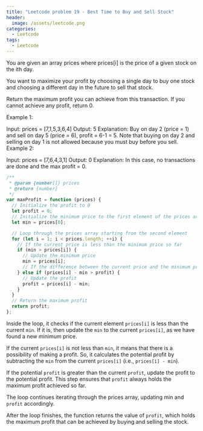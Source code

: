 ```yaml
---
title: "Leetcode problem 19 - Best Time to Buy and Sell Stock"
header:
  image: /assets/leetcode.png
categories:
  - Leetcode
tags:
  - Leetcode
---
```


You are given an array prices where prices[i] is the price of a given stock on the ith day.

You want to maximize your profit by choosing a single day to buy one stock and choosing a different day in the future to sell that stock.

Return the maximum profit you can achieve from this transaction. If you cannot achieve any profit, return 0.

Example 1:

Input: prices = [7,1,5,3,6,4]
Output: 5
Explanation: Buy on day 2 (price = 1) and sell on day 5 (price = 6), profit = 6-1 = 5.
Note that buying on day 2 and selling on day 1 is not allowed because you must buy before you sell.
Example 2:

Input: prices = [7,6,4,3,1]
Output: 0
Explanation: In this case, no transactions are done and the max profit = 0.

```js
/**
 * @param {number[]} prices
 * @return {number}
 */
var maxProfit = function (prices) {
  // Initialize the profit to 0
  let profit = 0;
  // Initialize the minimum price to the first element of the prices array
  let min = prices[0];

  // Loop through the prices array starting from the second element
  for (let i = 1; i < prices.length; ++i) {
    // If the current price is less than the minimum price so far
    if (min > prices[i]) {
      // Update the minimum price
      min = prices[i];
      // If the difference between the current price and the minimum price is greater than the current profit
    } else if (prices[i] - min > profit) {
      // Update the profit
      profit = prices[i] - min;
    }
  }
  // Return the maximum profit
  return profit;
};
```

Inside the loop, it checks if the current element `prices[i]` is less than the current `min`. If it is, then update the `min` to the current `prices[i]`, as we have found a new minimum price.

If the current `prices[i]` is not less than `min`, it means that there is a possibility of making a profit. So, it calculates the potential profit by subtracting the `min` from the current `prices[i]` (i.e., `prices[i] - min`).

If the potential `profit` is greater than the current `profit`, update the profit to the potential profit. This step ensures that `profit` always holds the maximum profit achieved so far.

The loop continues iterating through the prices array, updating min and `profit` accordingly.

After the loop finishes, the function returns the value of `profit`, which holds the maximum profit that can be achieved by buying and selling the stock.

